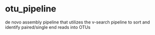# otu_pipeline
de novo assembly pipeline that utilizes the v-search pipeline to sort and identify paired/single end reads into OTUs
